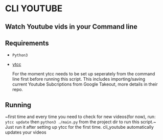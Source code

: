 # CLI YOUTUBE

## Watch Youtube vids in your Command line

## Requirements

- `Python3`
- [ytcc](https://github.com/woefe/ytcc)

  For the moment ytcc needs to be set up seperately from the command line first before running this script.
  This includes importing/saving current Youtube Subcriptions from Google Takeout, more details in their repo.

## Running

~first time and every time you need to check for new videos(for now), run:
`ytcc update`
then
`python3 ./main.py` from the project dir to run this script.~
Just run it after setting up ytcc for the first time. cli_youtube automatically updates your videos

